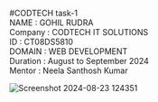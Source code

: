 #CODTECH task-1<br>
NAME : GOHIL RUDRA <br>
Company : CODTECH IT SOLUTIONS <br>
ID : CT08DS5810 <br>
DOMAIN : WEB DEVELOPMENT <br>
Duration : August to September 2024 <br>
Mentor : Neela Santhosh Kumar <br>


![Screenshot 2024-08-23 124351](https://github.com/user-attachments/assets/a3f9a3b4-ac04-4d5b-b696-03ac2bf049e9)
